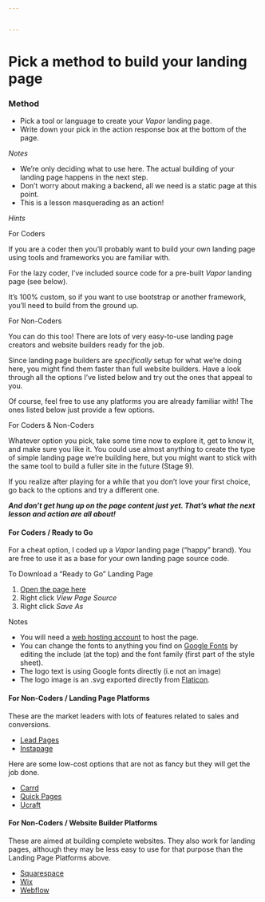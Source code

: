 ```yaml
---


---
```


<h1 id="pick-a-method-to-build-your-landing-page">Pick a method to build your landing page</h1>
<h3 id="method">Method</h3>
<ul>
<li>Pick a tool or language to create your  <em>Vapor</em>  landing page.</li>
<li>Write down your pick in the action response box at the bottom of the page.</li>
</ul>
<p><em>Notes</em></p>
<ul>
<li>We’re only deciding what to use here. The actual building of your landing page happens in the next step.</li>
<li>Don’t worry about making a backend, all we need is a static page at this point.</li>
<li>This is a lesson masquerading as an action!</li>
</ul>
<p><em>Hints</em></p>
<p>For Coders</p>
<p>If you are a coder then you’ll probably want to build your own landing page using tools and frameworks you are familiar with.</p>
<p>For the lazy coder, I’ve included source code for a pre-built  <em>Vapor</em>  landing page (see below).</p>
<p>It’s 100% custom, so if you want to use bootstrap or another framework, you’ll need to build from the ground up.</p>
<p>For Non-Coders</p>
<p>You can do this too! There are lots of very easy-to-use landing page creators and website builders ready for the job.</p>
<p>Since landing page builders are  <em>specifically</em>  setup for what we’re doing here, you might find them faster than full website builders. Have a look through all the options I’ve listed below and try out the ones that appeal to you.</p>
<p>Of course, feel free to use any platforms you are already familiar with! The ones listed below just provide a few options.</p>
<p>For Coders &amp; Non-Coders</p>
<p>Whatever option you pick, take some time now to explore it, get to know it, and make sure you like it. You could use almost anything to create the type of simple landing page we’re building here, but you might want to stick with the same tool to build a fuller site in the future (Stage 9).</p>
<p>If you realize after playing for a while that you don’t love your first choice, go back to the options and try a different one.</p>
<p><strong><em>And don’t get hung up on the page content just yet. That’s what the next lesson and action are all about!</em></strong></p>
<h4 id="for-coders--ready-to-go">For Coders / Ready to Go</h4>
<p>For a cheat option, I coded up a  <em>Vapor</em>  landing page (“happy” brand). You are free to use it as a base for your own landing page source code.</p>
<p>To Download a “Ready to Go” Landing Page</p>
<ol>
<li><a href="https://nugget.one/downloads/landing-pages/vapor.html">Open the page here</a></li>
<li>Right click  <em>View Page Source</em></li>
<li>Right click  <em>Save As</em></li>
</ol>
<p>Notes</p>
<ul>
<li>You will need a  <a href="https://www.google.com/search?q=web+hosting">web hosting account</a>  to host the page.</li>
<li>You can change the fonts to anything you find on  <a href="https://fonts.google.com/">Google Fonts</a>  by editing the include (at the top) and the font family (first part of the style sheet).</li>
<li>The logo text is using Google fonts directly (i.e not an image)</li>
<li>The logo image is an .svg exported directly from  <a href="https://www.flaticon.com/">Flaticon</a>.</li>
</ul>
<h4 id="for-non-coders--landing-page-platforms">For Non-Coders / Landing Page Platforms</h4>
<p>These are the market leaders with lots of features related to sales and conversions.</p>
<ul>
<li><a href="https://www.leadpages.net/">Lead Pages</a></li>
<li><a href="https://instapage.com/">Instapage</a></li>
</ul>
<p>Here are some low-cost options that are not as fancy but they will get the job done.</p>
<ul>
<li><a href="https://carrd.co/">Carrd</a></li>
<li><a href="https://quickpages.co/">Quick Pages</a></li>
<li><a href="https://www.ucraft.com/pricing">Ucraft</a></li>
</ul>
<h4 id="for-non-coders--website-builder-platforms">For Non-Coders / Website Builder Platforms</h4>
<p>These are aimed at building complete websites. They also work for landing pages, although they may be less easy to use for that purpose than the Landing Page Platforms above.</p>
<ul>
<li><a href="https://www.squarespace.com/">Squarespace</a></li>
<li><a href="https://wix.com/">Wix</a></li>
<li><a href="https://webflow.com/">Webflow</a></li>
</ul>

